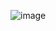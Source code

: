 ![image](https://user-images.githubusercontent.com/61619999/186429682-3574fd12-84e4-4947-88ec-0918f96dedaa.png)
